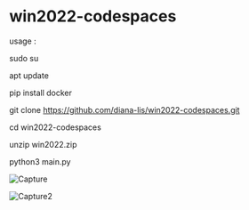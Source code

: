 # win2022-codespaces
usage :

sudo su

apt update

pip install docker

git clone https://github.com/diana-lis/win2022-codespaces.git

cd win2022-codespaces

unzip win2022.zip

python3 main.py

![Capture](https://github.com/user-attachments/assets/71a2eae0-1697-4a7f-8a56-73aa22246479)

![Capture2](https://github.com/user-attachments/assets/715ff377-9a9a-4bf9-b2cd-1e094cabf348)
